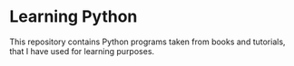 # Learning Python
This repository contains Python programs taken from books and tutorials, that I have used for learning purposes.
